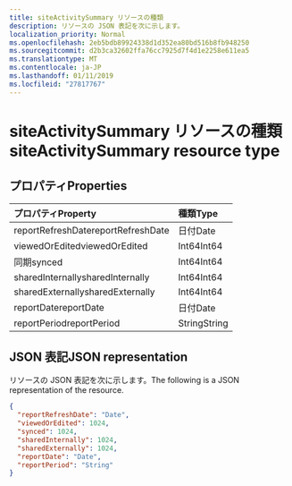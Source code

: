 ```yaml
---
title: siteActivitySummary リソースの種類
description: リソースの JSON 表記を次に示します。
localization_priority: Normal
ms.openlocfilehash: 2eb5bdb89924338d1d352ea80bd516b8fb948250
ms.sourcegitcommit: d2b3ca32602ffa76cc7925d7f4d1e2258e611ea5
ms.translationtype: MT
ms.contentlocale: ja-JP
ms.lasthandoff: 01/11/2019
ms.locfileid: "27817767"
---
```

# <a name="siteactivitysummary-resource-type"></a><span data-ttu-id="a793c-103">siteActivitySummary リソースの種類</span><span class="sxs-lookup"><span data-stu-id="a793c-103">siteActivitySummary resource type</span></span>

## <a name="properties"></a><span data-ttu-id="a793c-104">プロパティ</span><span class="sxs-lookup"><span data-stu-id="a793c-104">Properties</span></span>

| <span data-ttu-id="a793c-105">プロパティ</span><span class="sxs-lookup"><span data-stu-id="a793c-105">Property</span></span>          | <span data-ttu-id="a793c-106">種類</span><span class="sxs-lookup"><span data-stu-id="a793c-106">Type</span></span>   |
| :---------------- | :----- |
| <span data-ttu-id="a793c-107">reportRefreshDate</span><span class="sxs-lookup"><span data-stu-id="a793c-107">reportRefreshDate</span></span> | <span data-ttu-id="a793c-108">日付</span><span class="sxs-lookup"><span data-stu-id="a793c-108">Date</span></span>   |
| <span data-ttu-id="a793c-109">viewedOrEdited</span><span class="sxs-lookup"><span data-stu-id="a793c-109">viewedOrEdited</span></span>    | <span data-ttu-id="a793c-110">Int64</span><span class="sxs-lookup"><span data-stu-id="a793c-110">Int64</span></span>  |
| <span data-ttu-id="a793c-111">同期</span><span class="sxs-lookup"><span data-stu-id="a793c-111">synced</span></span>            | <span data-ttu-id="a793c-112">Int64</span><span class="sxs-lookup"><span data-stu-id="a793c-112">Int64</span></span>  |
| <span data-ttu-id="a793c-113">sharedInternally</span><span class="sxs-lookup"><span data-stu-id="a793c-113">sharedInternally</span></span>  | <span data-ttu-id="a793c-114">Int64</span><span class="sxs-lookup"><span data-stu-id="a793c-114">Int64</span></span>  |
| <span data-ttu-id="a793c-115">sharedExternally</span><span class="sxs-lookup"><span data-stu-id="a793c-115">sharedExternally</span></span>  | <span data-ttu-id="a793c-116">Int64</span><span class="sxs-lookup"><span data-stu-id="a793c-116">Int64</span></span>  |
| <span data-ttu-id="a793c-117">reportDate</span><span class="sxs-lookup"><span data-stu-id="a793c-117">reportDate</span></span>        | <span data-ttu-id="a793c-118">日付</span><span class="sxs-lookup"><span data-stu-id="a793c-118">Date</span></span>   |
| <span data-ttu-id="a793c-119">reportPeriod</span><span class="sxs-lookup"><span data-stu-id="a793c-119">reportPeriod</span></span>      | <span data-ttu-id="a793c-120">String</span><span class="sxs-lookup"><span data-stu-id="a793c-120">String</span></span> |

## <a name="json-representation"></a><span data-ttu-id="a793c-121">JSON 表記</span><span class="sxs-lookup"><span data-stu-id="a793c-121">JSON representation</span></span>

<span data-ttu-id="a793c-122">リソースの JSON 表記を次に示します。</span><span class="sxs-lookup"><span data-stu-id="a793c-122">The following is a JSON representation of the resource.</span></span>

<!-- {
  "blockType": "resource",
  "@odata.type": "microsoft.graph.siteActivitySummary"
} -->

```json
{
  "reportRefreshDate": "Date", 
  "viewedOrEdited": 1024, 
  "synced": 1024, 
  "sharedInternally": 1024, 
  "sharedExternally": 1024, 
  "reportDate": "Date", 
  "reportPeriod": "String"
}
```
